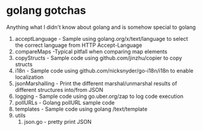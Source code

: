 # golang gotchas
Anything what I didn't know about golang and is somehow special to golang

1. acceptLanguage - Sample using golang.org/x/text/language to select the correct language from HTTP Accept-Language
2. compareMaps -Typical pitfall when comparing map elements
3. copyStructs - Sample code using github.com/jinzhu/copier to copy structs
4. i18n - Sample code using github.com/nicksnyder/go-i18n/i18n to enable localization
5. jsonMarshalling - Print the different marshal/unmarshal results of different structures into/from JSON
6. logging - Sample code using go.uber.org/zap to log code execution
7. pollURLs - Golang pollURL sample code
8. templates - Sample code using golang /text/template
9. utils
    1. json.go - pretty print JSON
